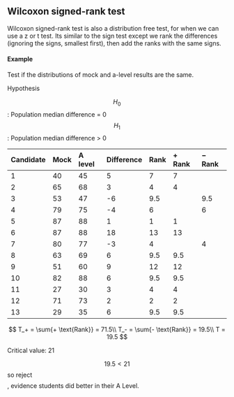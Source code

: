 ## Wilcoxon signed-rank test

Wilcoxon signed-rank test is also a distribution free test, for when we can use a z or t test. Its similar to the sign test except we rank the differences \(ignoring the signs, smallest first\), then add the ranks with the same signs.

#### Example

Test if the distributions of mock and a-level results are the same.

Hypothesis

$$H_0$$: Population median difference = 0  
$$H_1$$: Population median difference &gt; 0

| Candidate | Mock | A level | Difference | Rank | $+$ Rank | $-$ Rank |
| :--- | :--- | :--- | :--- | :--- | :--- | :--- |
| 1 | 40 | 45 | 5 | 7 | 7 |  |
| 2 | 65 | 68 | 3 | 4 | 4 |  |
| 3 | 53 | 47 | -6 | 9.5 |  | 9.5 |
| 4 | 79 | 75 | -4 | 6 |  | 6 |
| 5 | 87 | 88 | 1 | 1 | 1 |  |
| 6 | 87 | 88 | 18 | 13 | 13 |  |
| 7 | 80 | 77 | -3 | 4 |  | 4 |
| 8 | 63 | 69 | 6 | 9.5 | 9.5 |  |
| 9 | 51 | 60 | 9 | 12 | 12 |  |
| 10 | 82 | 88 | 6 | 9.5 | 9.5 |  |
| 11 | 27 | 30 | 3 | 4 | 4 |  |
| 12 | 71 | 73 | 2 | 2 | 2 |  |
| 13 | 29 | 35 | 6 | 9.5 | 9.5 |  |


$$
T_+ = \sum{+ \text{Rank}} = 71.5\\
T_- = \sum{- \text{Rank}} = 19.5\\
T = 19.5
$$


Critical value: 21

$$19.5 \lt 21$$ so reject $$$$, evidence students did better in their A Level.

